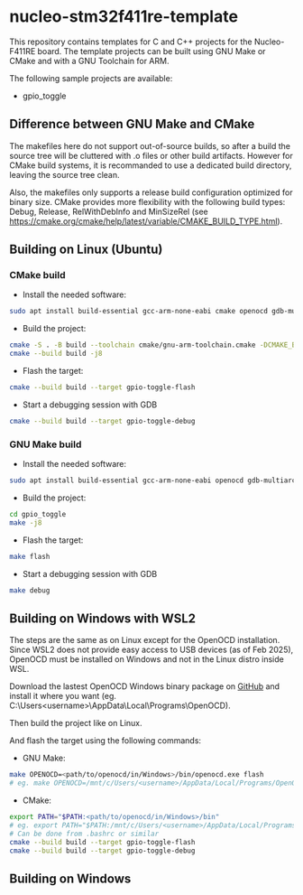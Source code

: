 # nucleo-stm32f411re-template

This repository contains templates for C and C++ projects for the Nucleo-F411RE
board. The template projects can be built using GNU Make or CMake and with a
GNU Toolchain for ARM.

The following sample projects are available:
- gpio_toggle

## Difference between GNU Make and CMake

The makefiles here do not support out-of-source builds, so after a build the
source tree will be cluttered with .o files or other build artifacts.
However for CMake build systems, it is recommanded to use a dedicated build
directory, leaving the source tree clean.

Also, the makefiles only supports a release build configuration optimized for
binary size. CMake provides more flexibility with the following build types:
Debug, Release, RelWithDebInfo and MinSizeRel
(see https://cmake.org/cmake/help/latest/variable/CMAKE_BUILD_TYPE.html).

## Building on Linux (Ubuntu)

### CMake build

- Install the needed software:
```bash
sudo apt install build-essential gcc-arm-none-eabi cmake openocd gdb-multiarch
```

- Build the project:
```bash
cmake -S . -B build --toolchain cmake/gnu-arm-toolchain.cmake -DCMAKE_BUILD_TYPE=Debug
cmake --build build -j8
```

- Flash the target:
```bash
cmake --build build --target gpio-toggle-flash
```

- Start a debugging session with GDB
```bash
cmake --build build --target gpio-toggle-debug
```

### GNU Make build

- Install the needed software:
```bash
sudo apt install build-essential gcc-arm-none-eabi openocd gdb-multiarch
```

- Build the project:
```bash
cd gpio_toggle
make -j8
```

- Flash the target:
```bash
make flash
```

- Start a debugging session with GDB
```bash
make debug
```

## Building on Windows with WSL2

The steps are the same as on Linux except for the OpenOCD installation.
Since WSL2 does not provide easy access to USB devices (as of Feb 2025), OpenOCD
must be installed on Windows and not in the Linux distro inside WSL.

Download the lastest OpenOCD Windows binary package on
[GitHub](https://github.com/openocd-org/openocd/releases/latest) and install it
where you want (eg. C:\Users\<username>\AppData\Local\Programs\OpenOCD).

Then build the project like on Linux.

And flash the target using the following commands:

- GNU Make:
```bash
make OPENOCD=<path/to/openocd/in/Windows>/bin/openocd.exe flash
# eg. make OPENOCD=/mnt/c/Users/<username>/AppData/Local/Programs/OpenOCD/bin/openocd.exe flash
```

- CMake:
```bash
export PATH="$PATH:<path/to/openocd/in/Windows>/bin"
# eg. export PATH="$PATH:/mnt/c/Users/<username>/AppData/Local/Programs/OpenOCD/bin"
# Can be done from .bashrc or similar
cmake --build build --target gpio-toggle-flash
cmake --build build --target gpio-toggle-debug
```

## Building on Windows
